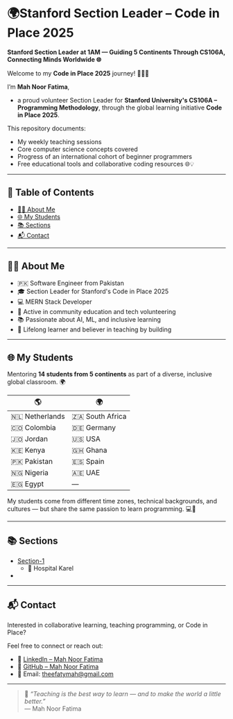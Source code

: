 # 🌍Stanford Section Leader – Code in Place 2025

**Stanford Section Leader at 1AM — Guiding 5 Continents Through CS106A, Connecting Minds Worldwide 🌐**

Welcome to my **Code in Place 2025** journey! 👩‍🏫✨

I’m **Mah Noor Fatima**, 
- a proud volunteer Section Leader for **Stanford University's CS106A – Programming Methodology**, through the global learning initiative **Code in Place 2025**.

This repository documents:
- My weekly teaching sessions
- Core computer science concepts covered
- Progress of an international cohort of beginner programmers
- Free educational tools and collaborative coding resources 🌐💡

---

## 📌 Table of Contents

- [👩‍🏫 About Me](#-about-me)
- [🌐 My Students](#-my-students)
- [📚 Sections](#-sections)
- [📬 Contact](#-contact)

---

## 👩‍🏫 About Me

- 🇵🇰 Software Engineer from Pakistan  
- 🎓 Section Leader for Stanford's Code in Place 2025  
- 💻 MERN Stack Developer  
- 🤝 Active in community education and tech volunteering  
- 📚 Passionate about AI, ML, and inclusive learning  
- 🧠 Lifelong learner and believer in teaching by building  

---

## 🌐 My Students

Mentoring **14 students from 5 continents** as part of a diverse, inclusive global classroom. 🌍

| 🌎 | 🌍 |
|------------|------------|
| 🇳🇱 Netherlands | 🇿🇦 South Africa |
| 🇨🇴 Colombia   | 🇩🇪 Germany |
| 🇯🇴 Jordan      | 🇺🇸 USA |
| 🇰🇪 Kenya       | 🇬🇭 Ghana |
| 🇵🇰 Pakistan    | 🇪🇸 Spain |
| 🇳🇬 Nigeria     | 🇦🇪 UAE |
| 🇪🇬 Egypt       | — |

My students come from different time zones, technical backgrounds, and cultures — but share the same passion to learn programming. 💻🚀

---

## 📚 Sections

- [Section-1](#section-1)
  - 🏥 Hospital Karel
- 
---


## 📬 Contact

Interested in collaborative learning, teaching programming, or Code in Place?

Feel free to connect or reach out:

- 💼 [LinkedIn – Mah Noor Fatima](https://www.linkedin.com/in/theefatymah/)
- 🐙 [GitHub – Mah Noor Fatima](https://github.com/theefatymah)
- 📧 Email: [theefatymah@gmail.com](mailto:theefatymah@gmail.com)

---

> 💬 *“Teaching is the best way to learn — and to make the world a little better.”*  
> — Mah Noor Fatima
